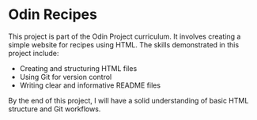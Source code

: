 # Odin Recipes

This project is part of the Odin Project curriculum. It involves creating a simple website for recipes using HTML. The skills demonstrated in this project include:

- Creating and structuring HTML files
- Using Git for version control
- Writing clear and informative README files

By the end of this project, I will have a solid understanding of basic HTML structure and Git workflows.